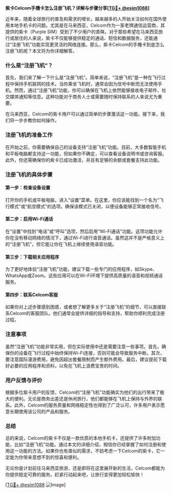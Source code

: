 **紫卡Celcom手機卡怎么注册飞机？详解与步骤分享[[TG💪+ @esim1088](https://t.me/s/esim1088)]**

近年来，随着全球旅行的普及和需求的增长，越来越多的人开始关注如何在国外使用本地手机卡的问题。尤其是在马来西亚，Celcom作为一家老牌通信运营商，其提供的紫卡（Purple SIM）受到了不少用户的青睐。对于那些希望在马来西亚旅行或居住的人来说，紫卡不仅能够提供稳定的通话、短信和数据服务，还能通过“注册飞机”功能实现更灵活的网络连接。那么，紫卡Celcom的手機卡到底怎么注册飞机呢？本文将为你详细解答。

### 什么是“注册飞机”？

首先，我们来了解一下什么是“注册飞机”。简单来说，“注册飞机”是一种在飞行过程中保持手机联网的技术。当你乘坐飞机时，通常会因为信号中断而无法使用手机。然而，通过“注册飞机”功能，你可以确保在飞机上依然能够接收电子邮件、社交媒体通知等信息。这种功能对于商务人士或需要随时保持联系的人来说尤为重要。

在马来西亚，Celcom的紫卡用户可以通过简单的步骤激活这一功能。接下来，我们将一步步教你如何操作。

### 注册飞机的准备工作

在开始之前，你需要确保自己的设备支持“注册飞机”功能。目前，大多数智能手机和平板电脑都支持这一功能，但如果你不确定，可以查看设备说明书或咨询客服。此外，你还需确保你的紫卡已成功激活，并且有足够的余额或套餐支持此功能。

### 注册飞机的具体步骤

#### 第一步：检查设备设置

打开你的手机或平板电脑，进入“设置”菜单。在这里，你应该能找到一个名为“飞行模式”或“航空模式”的选项。确保该模式已关闭，以便设备能够正常接收信号。

#### 第二步：启用Wi-Fi通话

在“设置”中找到“电话”或“呼叫”选项，然后启用“Wi-Fi通话”功能。这项功能允许你在没有移动网络的情况下，通过Wi-Fi进行语音通话。虽然这并不是严格意义上的“注册飞机”，但它能让你在飞机上继续使用语音功能。

#### 第三步：下载相关应用程序

为了更好地体验“注册飞机”功能，建议下载一些专门的应用程序，如Skype、WhatsApp或Zoom。这些应用可以在Wi-Fi环境下提供高质量的语音和视频通话服务。

#### 第四步：联系Celcom客服

如果你对上述步骤感到困惑，或者想了解更多关于“注册飞机”的细节，可以直接联系Celcom的客服团队。他们通常会提供详细的指导和支持，帮助你顺利完成注册过程。

### 注意事项

虽然“注册飞机”功能非常实用，但在实际使用中还是需要注意一些事项。首先，确保你的设备在飞行过程中始终保持Wi-Fi连接，否则可能会导致服务中断。其次，要注意国际漫游费用，避免因超出套餐限制而产生额外费用。最后，建议提前下载好必要的应用程序和资料，以免在飞机上浪费宝贵的时间。

### 用户反馈与评价

根据多位紫卡用户的反馈，Celcom的“注册飞机”功能确实为他们的出行带来了极大的便利。无论是商务出差还是休闲旅行，他们都能够在飞机上保持与外界的联系。此外，Celcom的服务质量和网络稳定性也得到了广泛认可，许多用户表示愿意长期使用该公司的产品和服务。

### 总结

总的来说，Celcom的紫卡不仅是一款优质的本地手机卡，还提供了许多附加功能，比如“注册飞机”功能。通过本文的详细介绍，相信你已经掌握了如何注册和使用这一功能的方法。如果你也有类似的需求，不妨考虑一下Celcom的紫卡，它一定能为你带来意想不到的惊喜和便利。

无论你是计划前往马来西亚旅游，还是即将在这里展开新的生活，Celcom都能为你提供稳定可靠的服务。赶紧行动起来吧，让旅行变得更加轻松愉快！

[[TG💪+ @esim1088](https://t.me/s/esim1088) ![Image](https://i.postimg.cc/4NQfJmqS/Snipaste-2025-05-13-00-14-12.png)]